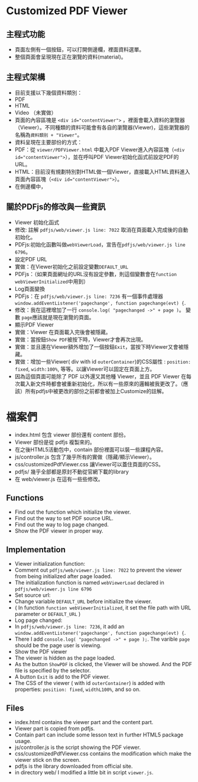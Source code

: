 
# Customized PDF Viewer

## 主程式功能

* 頁面左側有一個按鈕，可以打開側邊欄，裡面資料選單。
* 整個頁面會呈現現在正在瀏覽的資料(material)。

## 主程式架構

* 目前支援以下幾個資料類別：
 * PDF
 * HTML
 * Video （未實做）
* 頁面的內容區塊是 `<div id="contentViewer">` ，裡面會載入資料的瀏覽器（Viewer）。不同種類的資料可能會有各自的瀏覽器(Viewer)，這些瀏覽器的名稱為`資料類別 + "Viewer"`。
* 資料呈現在主要部份的方式：
 * PDF：從 `viewer/PDFViewer.html` 中載入PDF Viewer進入內容區塊（`<div id="contentViewer">`），並在呼叫PDF Viewer初始化函式前設定PDF的URL。
 * HTML：目前沒有規劃特別對HTML做一個Viewer，直接載入HTML資料進入頁面內容區塊（`<div id="contentViewer">`）。
* 在側邊欄中，

## 關於PDFjs的修改與一些資訊

* Viewer 初始化函式
 * 修改: 註解 `pdfjs/web/viewer.js line: 7022` 取消在頁面載入完成後的自動初始化。
 * PDFjs:初始化函數叫做`webViewerLoad`，宣告在`pdfjs/web/viewer.js line 6796`。
* 設定PDF URL
 * 實做：在Viewer初始化之前設定變數`DEFAULT_URL`
 * PDFjs：（如果頁面網址的URL沒有設定參數，則這個變數會在`function webViewerInitialized`中用到）
* Log頁面變換
 * PDFjs：在 `pdfjs/web/viewer.js line: 7236` 有一個事件處理器 `window.addEventListener('pagechange', function pagechange(evt) {`.
 * 修改：我在這裡增加了一行 `console.log( "pagechanged ->" + page )`。 變數 `page`應該就是現在瀏覽的頁面。
* 顯示PDF Viewer
 * 實做：Viewer 在頁面載入完後會被隱藏。
 * 實做：當按鈕`Show PDF`被按下時，Viewer才會再次出現。
 * 實做：並且還在Viewer額外增加了一個按鈕`Exit`，當按下時Viewer又會被隱藏。
 * 實做：增加一些Viewer( div with id `outerContainer`)的CSS屬性 : `position: fixed`, `width:100%`, 等等。以讓Viewer可以固定在頁面上方。
* 因為這個頁面可能除了 PDF 以外還又其他種 Viewer，並且 PDF Viewer 在每次載入新文件時都會被重新初始化，所以有一些原來的邏輯被我更改了。（應該）所有pdfjs中被更改的部份之前都會被加上Customize的註解。

# 檔案們
* index.html 包含 viewer 部份還有 content 部份。
 * Viewer 部份是從 pdfjs 複製來的。
 * 在之後HTML5活動包中，contain 部份裡面可以裝一些課程內容。
* js/controller.js 包含了幾乎所有的實做（隱藏/顯示Viewer）。
* css/customizedPdfViewer.css 讓Viewer可以蓋住頁面的CSS。
* pdfjs/ 幾乎全部都是原封不動從官網下載的library
 * 在 web/viewer.js 在這有一些些修改。


## Functions

* Find out the function which initialize the viewer.
* Find out the way to set PDF source URL.
* Find out the way to log page changed.
* Show the PDF viewer in proper way.

## Implementation

* Viewer initialization function:
 * Comment out `pdfjs/web/viewer.js line: 7022` to prevent the viewer from being initialized after page loaded.
 * The initialization function is named `webViewerLoad` declared in `pdfjs/web/viewer.js line 6796`
* Set source url:
 * Change variable `DEFAULT_URL` before initialize the viewer.
 * ( In function `function webViewerInitialized`, it set the file path with URL parameter or `DEFAULT_URL` )
* Log page changed:
 * In `pdfjs/web/viewer.js line: 7236`, it add an `window.addEventListener('pagechange', function pagechange(evt) {`.
 * There I add `console.log( "pagechanged ->" + page );`. The varible `page` should be the page user is viewing.
* Show the PDF viewer
 * The viewer is hidden as the page loaded.
 * As the button `ShowPDF` is clicked, the Viewer will be showed. And the PDF file is specified by the selector.
 * A button `Exit` is add to the PDF viewer.
 * The CSS of the viewer ( with id `outerContainer`) is added with properties: `position: fixed`, `widthL100%`, and so on.

## Files

* index.html contains the viewer part and the content part.
 * Viewer part is copied from pdfjs.
 * Contain part can include some lesson text in further HTML5 package usage.
* js/controller.js is the script showing the PDF viewer.
* css/customizedPdfViewer.css contains the modification which make the viewer stick on the screen.
* pdfjs is the library downloaded from official site.
 * in directory web/ I modified a little bit in script `viewer.js`.
 